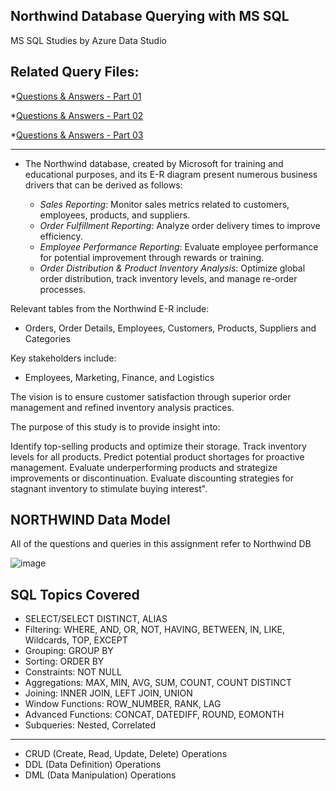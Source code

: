 ## Northwind Database Querying with MS SQL
MS SQL Studies by Azure Data Studio

Related Query Files:
-----------------------
*[Questions & Answers  - Part 01](https://github.com/BedirK/SQL-Projects-Studies/blob/main/Data-Analytics-Bootcamp/Q%26A%20Sessions%20-%20Part%2001.sql)

*[Questions & Answers  - Part 02](https://github.com/BedirK/SQL-Projects-Studies/blob/main/Data-Analytics-Bootcamp/Q%26A%20Sessions%20-%20Part%2002.sql)

*[Questions & Answers  - Part 03](https://github.com/BedirK/SQL-Projects-Studies/blob/main/Data-Analytics-Bootcamp/Q%26A%20Sessions%20-%20Part%2003.sql)

------------------------------------------------------------------------------------------------------------
- The Northwind database, created by Microsoft for training and educational purposes, and its E-R diagram present numerous business drivers that can be derived as follows:

   - *Sales Reporting*: Monitor sales metrics related to customers, employees, products, and suppliers.
   - *Order Fulfillment Reporting*: Analyze order delivery times to improve efficiency.
   - *Employee Performance Reporting*: Evaluate employee performance for potential improvement through rewards or training.
   - *Order Distribution & Product Inventory Analysis*: Optimize global order distribution, track inventory levels, and manage re-order processes.

Relevant tables from the Northwind E-R include: 
- Orders, Order Details, Employees, Customers, Products, Suppliers and Categories
  
Key stakeholders include:
- Employees, Marketing, Finance, and Logistics

The vision is to ensure customer satisfaction through superior order management and refined inventory analysis practices.

The purpose of this study is to provide insight into:

Identify top-selling products and optimize their storage.
Track inventory levels for all products.
Predict potential product shortages for proactive management.
Evaluate underperforming products and strategize improvements or discontinuation.
Evaluate discounting strategies for stagnant inventory to stimulate buying interest".

NORTHWIND Data Model
--------------------
All of the questions and queries in this assignment refer to Northwind DB

![image](https://github.com/BedirK/Data-Analytics-Bootcamp---SQL/assets/103532330/764a1929-f232-457a-bda1-51c0a67fee77)

SQL Topics Covered
-----------------------

- SELECT/SELECT DISTINCT, ALIAS
- Filtering: WHERE, AND, OR, NOT, HAVING, BETWEEN, IN, LIKE, Wildcards, TOP, EXCEPT
- Grouping: GROUP BY
- Sorting: ORDER BY
- Constraints: NOT NULL
- Aggregations: MAX, MIN, AVG, SUM, COUNT, COUNT DISTINCT
- Joining: INNER JOIN, LEFT JOIN, UNION
- Window Functions: ROW_NUMBER, RANK, LAG
- Advanced Functions: CONCAT, DATEDIFF, ROUND, EOMONTH
- Subqueries: Nested, Correlated
--------------------------------
- CRUD (Create, Read, Update, Delete) Operations
- DDL  (Data Definition) Operations
- DML  (Data Manipulation) Operations
